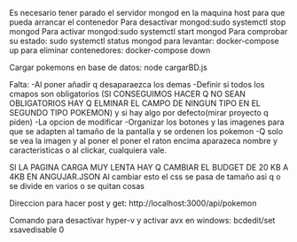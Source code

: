 Es necesario tener parado el servidor mongod en la maquina host para que pueda arrancar el contenedor
Para desactivar mongod:sudo systemctl stop mongod
Para activar mongod:sudo systemctl start mongod
Para comprobar su estado: sudo systemctl status mongod
para levantar: docker-compose up
para eliminar contenedores: docker-compose down

Cargar pokemons en base de datos: node cargarBD.js

Falta:
-Al poner añadir q desaparaezca los demas
-Definir si todos los cmapos son obligatorios (SI CONSEGUIMOS HACER Q NO SEAN OBLIGATORIOS HAY Q ELMINAR EL CAMPO DE NINGUN TIPO EN EL SEGUNDO TIPO POKEMON) y si hay algo por defecto(mirar proyecto q piden)
-La opcion de modificar
-Organizar los botones y las imagenes para que se adapten al tamaño de la pantalla y se ordenen los pokemon
-Q solo se vea la imagen y al poner el poner el raton encima aparazeca nombre y caracteristicas o al clickar, cualquiera vale.

SI LA PAGINA CARGA MUY LENTA HAY Q CAMBIAR EL BUDGET DE 20 KB A 4KB EN ANGUJAR.JSON
Al cambiar esto el css se pasa de tamaño asi q o se divide en varios o se quitan cosas

Direccion para hacer post y get: http://localhost:3000/api/pokemon

Comando para desactivar hyper-v y activar avx en windows: bcdedit/set xsavedisable 0
